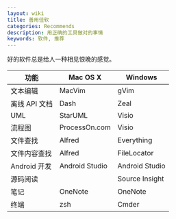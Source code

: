 ```yaml
---
layout: wiki
title: 善用佳软
categories: Recommends
description: 用正确的工具做对的事情
keywords: 软件, 推荐
---
```


好的软件总是给人一种相见恨晚的感觉。

| 功能          | Mac OS X       | Windows        |
|---------------|----------------|----------------|
| 文本编辑      | MacVim         | gVim           |
| 离线 API 文档 | Dash           | Zeal           |
| UML           | StarUML        | Visio          |
| 流程图        | ProcessOn.com  | Visio          |
| 文件查找      | Alfred         | Everything     |
| 文件内容查找  | Alfred         | FileLocator    |
| Android 开发  | Android Studio | Android Studio |
| 源码阅读      |                | Source Insight |
| 笔记          | OneNote        | OneNote        |
| 终端          | zsh            | Cmder          |

